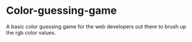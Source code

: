 # Color-guessing-game
A basic color guessing game for the web developers out there to brush up the rgb color values.
